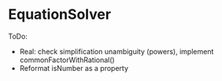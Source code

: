 # EquationSolver
ToDo:
- Real: check simplification unambiguity (powers), implement commonFactorWithRational()
- Reformat isNumber as a property
